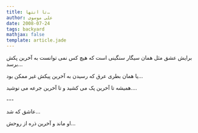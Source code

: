 ```yaml
---
title: تا انتها…
author: علی موسوی
date: 2008-07-24
tags: backyard
mathjax: false
template: article.jade
---
```


برایش عشق مثل همان سیگار سنگینی است که هیچ کس نمی توانست به آخرین پکش برسد…

یا همان بطری عرق که رسیدن به آخرین پیکش غیر ممکن بود…

همیشه تا آخرین پک می کشید و تا آخرین جرعه می نوشید….

\-\-\-

عاشق که شد…

او ماند و آخرین ذره از روحش…
